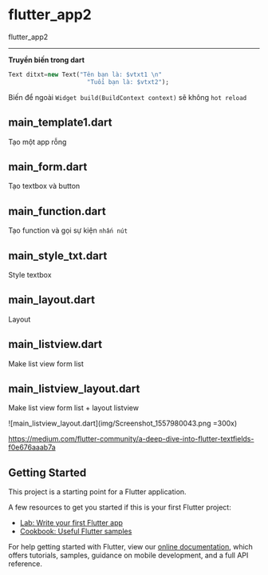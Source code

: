 # flutter_app2

flutter_app2

***

**Truyền biến trong dart**
```dart
Text ditxt=new Text("Tên bạn là: $vtxt1 \n"
                      "Tuổi bạn là: $vtxt2");
```

Biến để ngoài `Widget build(BuildContext context)` sẽ không `hot reload`

## main_template1.dart

Tạo một app rỗng

## main_form.dart

Tạo textbox và button

## main_function.dart

Tạo function và gọi sự kiện `nhấn nút`

## main_style_txt.dart

Style textbox

## main_layout.dart

Layout

## main_listview.dart

Make list view form list

## main_listview_layout.dart

Make list view form list + layout listview

![main_listview_layout.dart](img/Screenshot_1557980043.png =300x)

https://medium.com/flutter-community/a-deep-dive-into-flutter-textfields-f0e676aaab7a

## Getting Started

This project is a starting point for a Flutter application.

A few resources to get you started if this is your first Flutter project:

- [Lab: Write your first Flutter app](https://flutter.io/docs/get-started/codelab)
- [Cookbook: Useful Flutter samples](https://flutter.io/docs/cookbook)

For help getting started with Flutter, view our 
[online documentation](https://flutter.io/docs), which offers tutorials, 
samples, guidance on mobile development, and a full API reference.
